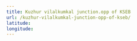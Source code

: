 ```yaml
---
title: Kuzhur vilalkumkal junction.opp of KSEB
url: /kuzhur-vilalkumkal-junction-opp-of-kseb/
latitude: 
longitude: 
---
```

